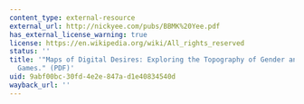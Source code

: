 ```yaml
---
content_type: external-resource
external_url: http://nickyee.com/pubs/BBMK%20Yee.pdf
has_external_license_warning: true
license: https://en.wikipedia.org/wiki/All_rights_reserved
status: ''
title: '"Maps of Digital Desires: Exploring the Topography of Gender and Play in Online
  Games." (PDF)'
uid: 9abf00bc-30fd-4e2e-847a-d1e40834540d
wayback_url: ''
---
```

